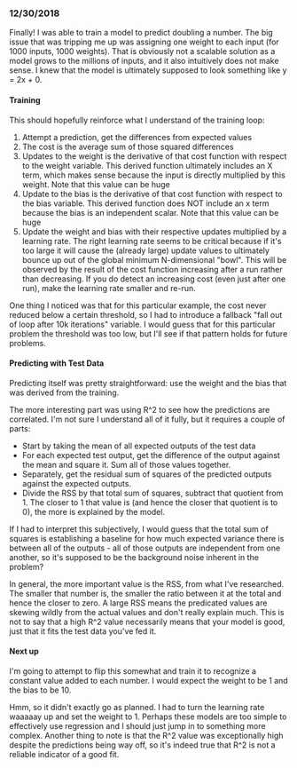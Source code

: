 ### 12/30/2018

Finally! I was able to train a model to predict doubling a number. The big issue that was tripping me up was assigning one weight to each input (for 1000 inputs, 1000 weights). That is obviously not a scalable solution as a model grows to the millions of inputs, and it also intuitively does not make sense. I knew that the model is ultimately supposed to look something like y = 2x + 0.

#### Training
This should hopefully reinforce what I understand of the training loop:

1. Attempt a prediction, get the differences from expected values
2. The cost is the average sum of those squared differences
3. Updates to the weight is the derivative of that cost function with respect to the weight variable. This derived function ultimately includes an X term, which makes sense because the input is directly multiplied by this weight. Note that this value can be huge
4. Update to the bias is the derivative of that cost function with respect to the bias variable. This derived function does NOT include an x term because the bias is an independent scalar. Note that this value can be huge
5. Update the weight and bias with their respective updates multiplied by a learning rate. The right learning rate seems to be critical because if it's too large it will cause the (already large) update values to ultimately bounce up out of the global minimum N-dimensional "bowl". This will be observed by the result of the cost function increasing after a run rather than decreasing. If you do detect an increasing cost (even just after one run), make the learning rate smaller and re-run.

One thing I noticed was that for this particular example, the cost never reduced below a certain threshold, so I had to introduce a fallback "fall out of loop after 10k iterations" variable. I would guess that for this particular problem the threshold was too low, but I'll see if that pattern holds for future problems.

#### Predicting with Test Data
Predicting itself was pretty straightforward: use the weight and the bias that was derived from the training.

The more interesting part was using R^2 to see how the predictions are correlated. I'm not sure I understand all of it fully, but it requires a couple of parts:

- Start by taking the mean of all expected outputs of the test data
- For each expected test output, get the difference of the output against the mean and square it. Sum all of those values together.
- Separately, get the residual sum of squares of the predicted outputs against the expected outputs.
- Divide the RSS by that total sum of squares, subtract that quotient from 1. The closer to 1 that value is (and hence the closer that quotient is to 0), the more is explained by the model.

If I had to interpret this subjectively, I would guess that the total sum of squares is establishing a baseline for how much expected variance there is between all of the outputs - all of those outputs are independent from one another, so it's supposed to be the background noise inherent in the problem?

In general, the more important value is the RSS, from what I've researched. The smaller that number is, the smaller the ratio between it at the total and hence the closer to zero. A large RSS means the predicated values are skewing wildly from the actual values and don't really explain much. This is not to say that a high R^2 value necessarily means that your model is good, just that it fits the test data you've fed it.

#### Next up
I'm going to attempt to flip this somewhat and train it to recognize a constant value added to each number. I would expect the weight to be 1 and the bias to be 10.

Hmm, so it didn't exactly go as planned. I had to turn the learning rate waaaaay up and set the weight to 1. Perhaps these models are too simple to effectively use regression and I should just jump in to something more complex. Another thing to note is that the R^2 value was exceptionally high despite the predictions being way off, so it's indeed true that R^2 is not a reliable indicator of a good fit.